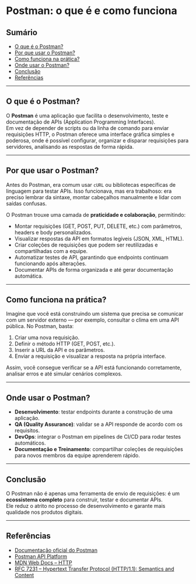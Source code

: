 # Postman: o que é e como funciona

## Sumário

- [O que é o Postman?](#o-que-é-o-postman)
- [Por que usar o Postman?](#por-que-usar-o-postman)
- [Como funciona na prática?](#como-funciona-na-prática)
- [Onde usar o Postman?](#onde-usar-o-postman)
- [Conclusão](#conclusão)
- [Referências](#referências)

---

## O que é o Postman?

O **Postman** é uma aplicação que facilita o desenvolvimento, teste e documentação de APIs (Application Programming Interfaces).  
Em vez de depender de scripts ou da linha de comando para enviar requisições HTTP, o Postman oferece uma interface gráfica simples e poderosa, onde é possível configurar, organizar e disparar requisições para servidores, analisando as respostas de forma rápida.

---

## Por que usar o Postman?

Antes do Postman, era comum usar `cURL` ou bibliotecas específicas de linguagem para testar APIs. Isso funcionava, mas era trabalhoso: era preciso lembrar da sintaxe, montar cabeçalhos manualmente e lidar com saídas confusas.

O Postman trouxe uma camada de **praticidade e colaboração**, permitindo:

- Montar requisições (GET, POST, PUT, DELETE, etc.) com parâmetros, headers e body personalizados.
- Visualizar respostas da API em formatos legíveis (JSON, XML, HTML).
- Criar coleções de requisições que podem ser reutilizadas e compartilhadas com a equipe.
- Automatizar testes de API, garantindo que endpoints continuam funcionando após alterações.
- Documentar APIs de forma organizada e até gerar documentação automática.

---

## Como funciona na prática?

Imagine que você está construindo um sistema que precisa se comunicar com um servidor externo — por exemplo, consultar o clima em uma API pública. No Postman, basta:

1. Criar uma nova requisição.
2. Definir o método HTTP (GET, POST, etc.).
3. Inserir a URL da API e os parâmetros.
4. Enviar a requisição e visualizar a resposta na própria interface.

Assim, você consegue verificar se a API está funcionando corretamente, analisar erros e até simular cenários complexos.

---

## Onde usar o Postman?

- **Desenvolvimento**: testar endpoints durante a construção de uma aplicação.
- **QA (Quality Assurance)**: validar se a API responde de acordo com os requisitos.
- **DevOps**: integrar o Postman em pipelines de CI/CD para rodar testes automáticos.
- **Documentação e Treinamento**: compartilhar coleções de requisições para novos membros da equipe aprenderem rápido.

---

## Conclusão

O Postman não é apenas uma ferramenta de envio de requisições: é um **ecossistema completo** para construir, testar e documentar APIs.  
Ele reduz o atrito no processo de desenvolvimento e garante mais qualidade nos produtos digitais.

---

## Referências

- [Documentação oficial do Postman](https://learning.postman.com/)
- [Postman API Platform](https://www.postman.com/)
- [MDN Web Docs – HTTP](https://developer.mozilla.org/pt-BR/docs/Web/HTTP)
- [RFC 7231 – Hypertext Transfer Protocol (HTTP/1.1): Semantics and Content](https://datatracker.ietf.org/doc/html/rfc7231)
